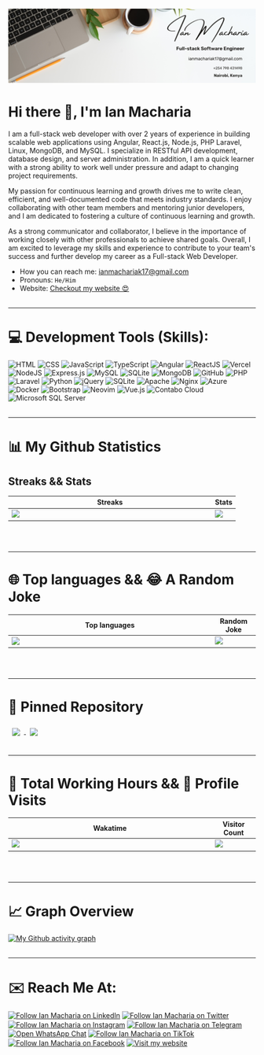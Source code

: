 [![Ian's GitHub Banner](profile-banner.png)](https://portfolio-karianmash.vercel.app/)

# Hi there 👋, I'm Ian Macharia

I am a full-stack web developer with over 2 years of experience in building scalable web applications using Angular, React.js, Node.js, PHP Laravel, Linux, MongoDB, and MySQL. I specialize in RESTful API development, database design, and server administration. In addition, I am a quick learner with a strong ability to work well under pressure and adapt to changing project requirements.

My passion for continuous learning and growth drives me to write clean, efficient, and well-documented code that meets industry standards. I enjoy collaborating with other team members and mentoring junior developers, and I am dedicated to fostering a culture of continuous learning and growth.

As a strong communicator and collaborator, I believe in the importance of working closely with other professionals to achieve shared goals. Overall, I am excited to leverage my skills and experience to contribute to your team's success and further develop my career as a Full-stack Web Developer.

- How you can reach me: ianmachariak17@gmail.com
- Pronouns: `He/Him`
- Website: [Checkout my website 😍](https://portfolio-karianmash.vercel.app/)
<br/><br/>
<hr/>

# 💻 Development Tools (Skills):

![HTML](https://img.shields.io/badge/HTML5-E34F26?style=for-the-badge&logo=html5&logoColor=white)
![CSS](https://img.shields.io/badge/CSS3-1572B6?style=for-the-badge&logo=css3&logoColor=white)
![JavaScript](https://img.shields.io/badge/javascript-%23323330.svg?style=for-the-badge&logo=javascript&logoColor=%23F7DF1E)
![TypeScript](https://img.shields.io/badge/TypeScript-007ACC?style=for-the-badge&logo=typescript&logoColor=white)
![Angular](https://img.shields.io/badge/Angular-DD0031?style=for-the-badge&logo=angular&logoColor=white)
![ReactJS](https://img.shields.io/badge/React-20232A?style=for-the-badge&logo=react&logoColor=61DAFB)
![Vercel](https://img.shields.io/badge/Vercel-000000?style=for-the-badge&logo=vercel&logoColor=white)
![NodeJS](https://img.shields.io/badge/node.js-6DA55F?style=for-the-badge&logo=node.js&logoColor=white)
![Express.js](https://img.shields.io/badge/express.js-%23404d59.svg?style=for-the-badge&logo=express&logoColor=%2361DAFB)
![MySQL](https://img.shields.io/badge/MySQL-00000F?style=for-the-badge&logo=mysql&logoColor=white)
![SQLite](https://img.shields.io/badge/SQLite-07405E?style=for-the-badge&logo=sqlite&logoColor=white)
![MongoDB](https://img.shields.io/badge/MongoDB-4EA94B?style=for-the-badge&logo=mongodb&logoColor=white)
![GitHub](https://img.shields.io/badge/github-%23121011.svg?style=for-the-badge&logo=github&logoColor=white)
![PHP](https://img.shields.io/badge/PHP-777BB4?style=for-the-badge&logo=php&logoColor=white)
![Laravel](https://img.shields.io/badge/Laravel-FF2D20?style=for-the-badge&logo=laravel&logoColor=white)
![Python](https://img.shields.io/badge/Python-14354C?style=for-the-badge&logo=python&logoColor=white)
![jQuery](https://img.shields.io/badge/jquery-%230769AD.svg?style=for-the-badge&logo=jquery&logoColor=white)
![SQLite](https://img.shields.io/badge/sqlite-%2307405e.svg?style=for-the-badge&logo=sqlite&logoColor=white)
![Apache](https://img.shields.io/badge/apache-%23D42029.svg?style=for-the-badge&logo=apache&logoColor=white)
![Nginx](https://img.shields.io/badge/nginx-%23009639.svg?style=for-the-badge&logo=nginx&logoColor=white)
![Azure](https://img.shields.io/badge/azure-%230072C6.svg?style=for-the-badge&logo=azure-devops&logoColor=white)
![Docker](https://img.shields.io/badge/docker-%230db7ed.svg?style=for-the-badge&logo=docker&logoColor=white)
![Bootstrap](https://img.shields.io/badge/bootstrap-%23563D7C.svg?style=for-the-badge&logo=bootstrap&logoColor=white)
![Neovim](https://img.shields.io/badge/neovim-%2357A143.svg?style=for-the-badge&logo=neovim&logoColor=white)
![Vue.js](https://img.shields.io/badge/vue.js-%234FC08D.svg?style=for-the-badge&logo=vue.js&logoColor=white)
![Contabo Cloud](https://img.shields.io/badge/Contabo%20Cloud-%23FF9933.svg?style=for-the-badge&logo=contabo&logoColor=white)
![Microsoft SQL Server](https://img.shields.io/badge/Microsoft%20SQL%20Server-%23CC2927.svg?style=for-the-badge&logo=microsoft-sql-server&logoColor=white)
<br/><br/>
<hr/>

# 📊 My Github Statistics

## Streaks && Stats

<center>
  <table>
    <thead>
      <tr>
        <th>Streaks</th>
        <th>Stats</th>
      </tr>
    </thead>
    <tbody>
    <tr>
        <td valign="top"><img width="400px" align="left" src="https://github-readme-streak-stats.herokuapp.com?user=karianmash&theme=github-dark&hide_border=true&date_format=M%20j%5B%2C%20Y%5D"/></td>
        <td valign="top"><img width="400px" src="https://github-readme-stats.vercel.app/api?username=karianmash&theme=github_dark&hide_border=true&include_all_commits=true&show_icons=true&count_private=true&custom_title=My%20Github%20Stats" /></td>
    </tr>
    </tbody>
  </table>
</center>
<br/><br/>
<hr/>

# 🌐 Top languages && 😂 A Random Joke

<center>
  <table style="border: none;">
    <thead>
      <tr>
        <th>Top languages</th>
        <th>Random Joke</th>
      </tr>
    </thead>
    <tbody>
    <tr>
        <td><img width="400px" align="left" src="https://github-readme-stats.vercel.app/api/top-langs/?username=karianmash&layout=compact&langs_count=50&hide_border=true&title_color=38a5e1&icon_color=000000&text_color=ffffff&bg_color=0d1118"/></td>
        <td valign="top"><img width="400px" src="https://readme-jokes.vercel.app/api?theme=gotham"></td>      
    </tr>
    </tbody>
  </table>
</center>
<br/><br/>
<hr/>

# 📌 Pinned Repository

<a href="https://github.com/karianmash/fundi-mtaa">
  <img align="center" style="margin:0.5rem" src="https://github-readme-stats.vercel.app/api/pin/?username=karianmash&repo=fundi-mtaa&title_color=ffffff&text_color=c9cacc&icon_color=4AB197&bg_color=1A2B34" />
</a>
<a href="https://github.com/karianmash/jitu-sendit">
  <img align="center" style="margin:0.5rem" src="https://github-readme-stats.vercel.app/api/pin/?username=karianmash&repo=jitu-sendit&title_color=ffffff&text_color=c9cacc&icon_color=4AB197&bg_color=1A2B34" />
</a>
<br/><br/>
<hr/>

# 💼 Total Working Hours && 👀 Profile Visits

<center>
  <table style="border: none;">
    <thead>
      <tr>
        <th>Wakatime</th>
        <th>Visitor Count</th>
      </tr>
    </thead>
    <tbody>
    <tr>
        <td valign="top"><img width="400px" align="left" src="https://github-readme-stats.vercel.app/api/wakatime?username=karianmash&theme=gotham&layout=compact&hide_border=true"/></td>
        <td valign="top"><img src="https://profile-counter.glitch.me/karianmash/count.svg" /></td>      
    </tr>
    </tbody>
  </table>
</center>
<br/><br/>
<hr/>

# 📈 Graph Overview

[![My Github activity graph](https://github-readme-activity-graph.vercel.app/graph?username=karianmash&theme=github-compact&hide_border=true)](https://github.com/karianmash)
<br/><br/>
<hr/>

# ✉️ Reach Me At:

[<img src="https://raw.githubusercontent.com/Raymo111/Raymo111/master/socials/linkedin.png" height="40em" align="center" alt="Follow Ian Macharia on LinkedIn" title="Follow Ian Macharia on LinkedIn"/>](https://linkedin.com/in/ian-macharia-karimi/)
[<img src="https://raw.githubusercontent.com/Raymo111/Raymo111/master/socials/twitter.svg" height="40em" align="center" alt="Follow Ian Macharia on Twitter" title="Follow Ian Macharia on Twitter"/>](https://twitter.com/karianmash)
[<img src="https://upload.wikimedia.org/wikipedia/commons/thumb/e/e7/Instagram_logo_2016.svg/768px-Instagram_logo_2016.svg.png" height="40em" align="center" alt="Follow Ian Macharia on Instagram" title="Follow Ian Macharia on Instagram"/>](https://www.instagram.com/karianmash/)
[<img src="https://cdn4.iconfinder.com/data/icons/logos-and-brands/512/335_Telegram_logo-512.png" height="40em" align="center" alt="Follow Ian Macharia on Telegram" title="Follow Ian Macharia on Telegram"/>](https://t.me/karianmash)
[<img src="https://upload.wikimedia.org/wikipedia/commons/thumb/6/6b/WhatsApp.svg/800px-WhatsApp.svg.png" height="40em" align="center" alt="Open WhatsApp Chat" title="Open WhatsApp Chat"/>](https://wa.me/254798431498)
[<img src="https://img.freepik.com/free-photo/3d-realistic-isolated-isometric-tiktok-icon_125540-2043.jpg?w=740&t=st=1686504631~exp=1686505231~hmac=68269e6c23c8645edb2cc55439d1acb3c8dcab931225165e1180a5dcdaf1f638" height="40em" align="center" alt="Follow Ian Macharia on TikTok" title="Follow Ian Macharia on TikTok"/>](https://www.tiktok.com/@karianmashke)
[<img src="https://cdn2.iconfinder.com/data/icons/social-media-2285/512/1_Facebook_colored_svg_copy-512.png" height="40em" align="center" alt="Follow Ian Macharia on Facebook" title="Follow Ian Macharia on Facebook"/>](https://www.facebook.com/karianmashke/)
[<img src="https://portfolio-karianmash.vercel.app/assets/img/favicon.png" height="40em" align="center" alt="Visit my website" title="Visit my website"/>](https://portfolio-karianmash.vercel.app/)

